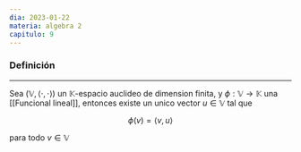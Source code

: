 ```yaml
---
dia: 2023-01-22
materia: algebra 2
capitulo: 9
---
```

### Definición
---
Sea $(\mathbb{V}, \langle \cdot, \cdot \rangle)$ un $\mathbb{K}$-espacio auclideo de dimension finita, y $\phi : \mathbb{V} \to \mathbb{K}$ una [[Funcional lineal]], entonces existe un unico vector $u \in \mathbb{V}$ tal que 

$$ \phi(v) = \langle v, u \rangle $$

para todo $v \in \mathbb{V}$